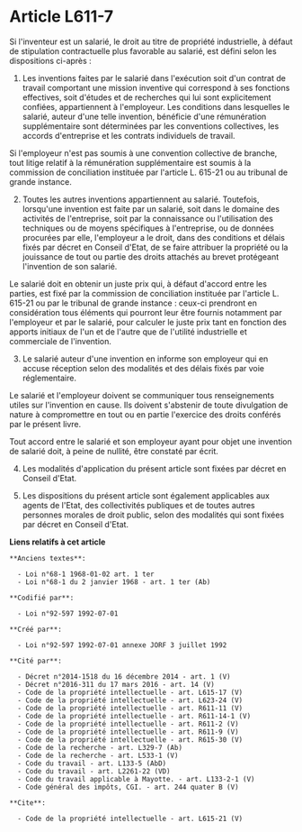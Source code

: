 # Article L611-7

Si l'inventeur est un salarié, le droit au titre de propriété industrielle, à défaut de stipulation contractuelle plus
favorable au salarié, est défini selon les dispositions ci-après :

1. Les inventions faites par le salarié dans l'exécution soit d'un contrat de travail comportant une mission inventive qui
correspond à ses fonctions effectives, soit d'études et de recherches qui lui sont explicitement confiées, appartiennent à
l'employeur. Les conditions dans lesquelles le salarié, auteur d'une telle invention, bénéficie d'une rémunération
supplémentaire sont déterminées par les conventions collectives, les accords d'entreprise et les contrats individuels de
travail.

Si l'employeur n'est pas soumis à une convention collective de branche, tout litige relatif à la rémunération supplémentaire
est soumis à la commission de conciliation instituée par l'article L. 615-21 ou au tribunal de grande instance.

2. Toutes les autres inventions appartiennent au salarié. Toutefois, lorsqu'une invention est faite par un salarié, soit dans
le domaine des activités de l'entreprise, soit par la connaissance ou l'utilisation des techniques ou de moyens spécifiques à
l'entreprise, ou de données procurées par elle, l'employeur a le droit, dans des conditions et délais fixés par décret en
Conseil d'Etat, de se faire attribuer la propriété ou la jouissance de tout ou partie des droits attachés au brevet
protégeant l'invention de son salarié.

Le salarié doit en obtenir un juste prix qui, à défaut d'accord entre les parties, est fixé par la commission de conciliation
instituée par l'article L. 615-21 ou par le tribunal de grande instance : ceux-ci prendront en considération tous éléments
qui pourront leur être fournis notamment par l'employeur et par le salarié, pour calculer le juste prix tant en fonction des
apports initiaux de l'un et de l'autre que de l'utilité industrielle et commerciale de l'invention.

3. Le salarié auteur d'une invention en informe son employeur qui en accuse réception selon des modalités et des délais fixés
par voie réglementaire.

Le salarié et l'employeur doivent se communiquer tous renseignements utiles sur l'invention en cause. Ils doivent s'abstenir
de toute divulgation de nature à compromettre en tout ou en partie l'exercice des droits conférés par le présent livre.

Tout accord entre le salarié et son employeur ayant pour objet une invention de salarié doit, à peine de nullité, être
constaté par écrit.

4. Les modalités d'application du présent article sont fixées par décret en Conseil d'Etat.

5. Les dispositions du présent article sont également applicables aux agents de l'Etat, des collectivités publiques et de
toutes autres personnes morales de droit public, selon des modalités qui sont fixées par décret en Conseil d'Etat.

**Liens relatifs à cet article**

	**Anciens textes**:

	  - Loi n°68-1 1968-01-02 art. 1 ter
	  - Loi n°68-1 du 2 janvier 1968 - art. 1 ter (Ab)

	**Codifié par**:

	  - Loi n°92-597 1992-07-01

	**Créé par**:

	  - Loi n°92-597 1992-07-01 annexe JORF 3 juillet 1992

	**Cité par**:

	  - Décret n°2014-1518 du 16 décembre 2014 - art. 1 (V)
	  - Décret n°2016-311 du 17 mars 2016 - art. 14 (V)
	  - Code de la propriété intellectuelle - art. L615-17 (V)
	  - Code de la propriété intellectuelle - art. L623-24 (V)
	  - Code de la propriété intellectuelle - art. R611-11 (V)
	  - Code de la propriété intellectuelle - art. R611-14-1 (V)
	  - Code de la propriété intellectuelle - art. R611-2 (V)
	  - Code de la propriété intellectuelle - art. R611-9 (V)
	  - Code de la propriété intellectuelle - art. R615-30 (V)
	  - Code de la recherche - art. L329-7 (Ab)
	  - Code de la recherche - art. L533-1 (V)
	  - Code du travail - art. L133-5 (AbD)
	  - Code du travail - art. L2261-22 (VD)
	  - Code du travail applicable à Mayotte. - art. L133-2-1 (V)
	  - Code général des impôts, CGI. - art. 244 quater B (V)

	**Cite**:

	  - Code de la propriété intellectuelle - art. L615-21 (V)
